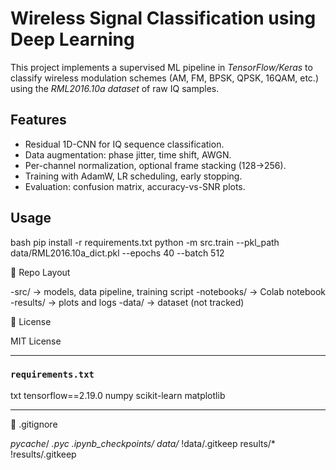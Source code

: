 # Wireless Signal Classification using Deep Learning

This project implements a supervised ML pipeline in *TensorFlow/Keras* to classify wireless modulation schemes (AM, FM, BPSK, QPSK, 16QAM, etc.) using the *RML2016.10a dataset* of raw IQ samples.

## Features
- Residual 1D-CNN for IQ sequence classification.
- Data augmentation: phase jitter, time shift, AWGN.
- Per-channel normalization, optional frame stacking (128→256).
- Training with AdamW, LR scheduling, early stopping.
- Evaluation: confusion matrix, accuracy-vs-SNR plots.

## Usage
bash
pip install -r requirements.txt
python -m src.train --pkl_path data/RML2016.10a_dict.pkl --epochs 40 --batch 512

📂 Repo Layout

-src/            → models, data pipeline, training script
-notebooks/      → Colab notebook
-results/        → plots and logs
-data/           → dataset (not tracked)

📜 License

MIT License

---

### `requirements.txt`
txt
tensorflow==2.19.0
numpy
scikit-learn
matplotlib


---

📄 .gitignore

_pycache_/
*.pyc
.ipynb_checkpoints/
data/*
!data/.gitkeep
results/*
!results/.gitkeep
